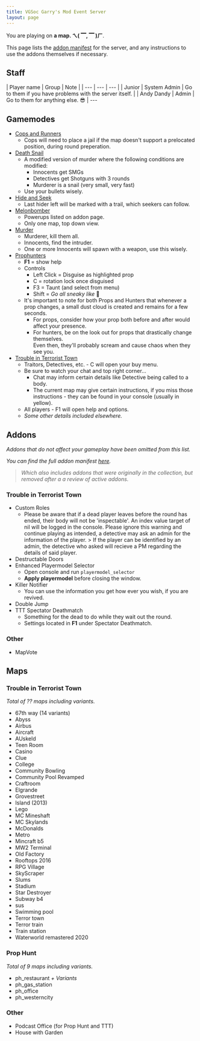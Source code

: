 ```yaml
---
title: VGSoc Garry's Mod Event Server
layout: page
---
```


You are playing on <b id="map">a map. ㄟ( ▔, ▔ )ㄏ</b>.
<script>
  let query = new URL(location.href).searchParams;
  if (query.has("map") && query.get("map") !== "")
    document.getElementById("map").innerText = query.get("map");
</script>

This page lists the [addon manifest](https://steamcommunity.com/sharedfiles/filedetails/?id=2419161901) for the server, and any instructions to use the addons themselves if necessary.

## Staff

<span class="blue">
| Player name | Group | Note |
| --- | --- | --- |
| Junior | System Admin | Go to them if you have problems with the server itself. |
| Andy Dandy | Admin | Go to them for anything else. 😎 |
</span>
---

<!-- If you cannot play well with others, you may be removed from the game for a few rounds. -->

## Gamemodes

- [Cops and Runners](https://steamcommunity.com/sharedfiles/filedetails/?id=277013349)
  - Cops will need to place a jail if the map doesn't support a prelocated position, during round preperation.
- [Death Snail](https://steamcommunity.com/sharedfiles/filedetails/?id=1912961895)
  - A modified version of murder where the following conditions are modified:
    - Innocents get SMGs
    - Detectives get Shotguns with 3 rounds
    - Murderer is a snail (very small, very fast)
  - Use your bullets wisely.
- [Hide and Seek](https://steamcommunity.com/sharedfiles/filedetails/?id=266512527)
  - Last hider left will be marked with a trail, which seekers can follow.
- [Melonbomber](https://steamcommunity.com/sharedfiles/filedetails/?id=237537750)
  - Powerups listed on addon page.
  - Only one map, top down view.
- [Murder](https://steamcommunity.com/sharedfiles/filedetails/?id=187073946)
  - Murderer, kill them all.
  - Innocents, find the intruder.
  - One or more Innocents will spawn with a weapon, use this wisely.
- [Prophunters](https://steamcommunity.com/sharedfiles/filedetails/?id=260275546)
  - **F1** = show help
  - Controls
    - Left Click = Disguise as highlighted prop
    - C = rotation lock once disguised
    - F3 = Taunt (and select from menu)
    - Shift = *Go all sneaky like* 🤣
  - It's important to note for both Props and Hunters that whenever a prop changes, a small dust cloud is created and remains for a few seconds.
    - For props, consider how your prop both before and after would affect your presence.
    - For hunters, be on the look out for props that drastically change themselves.  
      Even then, they'll probably scream and cause chaos when they see you.
- [Trouble in Terrorist Town](https://www.troubleinterroristtown.com)
  - Traitors, Detectives, etc. - C will open your buy menu.
  - Be sure to watch your chat and top right corner...
    - Chat may inform certain details like Detective being called to a body.
    - The current map may give certain instructions, if you miss those instructions - they can be found in your console (usually in <span class="yellow">yellow</span>).
  - All players - F1 will open help and options.
  - _Some other details included elsewhere._

## Addons

_Addons that do not affect your gameplay have been omitted from this list._

_You can find the full addon manifest [here](https://docs.google.com/spreadsheets/d/1wcwdczhtGeTBRz9qkBo2mWE5PNGk0Lseyba3Bwu3_U4/edit?usp=sharing)._
> _Which also includes addons that were originally in the collection, but removed after a a review of active addons._

### Trouble in Terrorist Town

- Custom Roles
  - <span class="red">
    Please be aware that if a dead player leaves before the round has ended, their body will not be 'inspectable'.
    An index value target of nil will be logged in the console.
    Please ignore this warning and continue playing as intended, a detective may ask an admin for the information of the player.
    > If the player can be identified by an admin, the detective who asked will recieve a PM regarding the details of said player.
    </span>
- Destructable Doors
- Enhanced Playermodel Selector
  - Open console and run `playermodel_selector`
  - **Apply playermodel** before closing the window.
- Killer Notifier
  - You can use the information you get how ever you wish, if you are revived.
- Double Jump
- TTT Spectator Deathmatch
  - Something for the dead to do while they wait out the round.
  - Settings located in **F1** under Spectator Deathmatch.

### Other

- MapVote

## Maps

### Trouble in Terrorist Town

_Total of ?? maps including variants._

- 67th way (14 variants)
- Abyss
- Airbus
- Aircraft
- AUskeld
- Teen Room
- Casino
- Clue
- College
- Community Bowling
- Community Pool Revamped
- Craftroom
- Elgrande
- Grovestreet
- Island (2013)
- Lego
- MC Mineshaft
- MC Skylands
- McDonalds
- Metro
- Mincraft b5
- MW2 Terminal
- Old Factory
- Rooftops 2016
- RPG Village
- SkyScraper
- Slums
- Stadium
- Star Destroyer
- Subway b4
- sus
- Swimming pool
- Terror town
- Terror train
- Train station
- Waterworld remastered 2020

### Prop Hunt

_Total of 9 maps including variants._

- ph_restaurant *+ Variants*
- ph_gas_station
- ph_office
- ph_westerncity

### Other

- Podcast Office (for Prop Hunt and TTT)
- House with Garden
